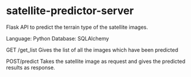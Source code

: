 # satellite-predictor-server
Flask API to predict the terrain type of the satellite images.

Language: Python
Database: SQLAlchemy

GET /get_list
Gives the list of all the images which have been predicted

POST/predict
Takes the satellite image as request and gives the predicted results as response.
